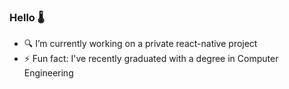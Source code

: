 ### Hello 🌡

- 🔍 I’m currently working on a private react-native project
- ⚡ Fun fact: I've recently graduated with a degree in Computer Engineering  
<!--
**leightonoff/leightonoff** is a ✨ _special_ ✨ repository because its `README.md` (this file) appears on your GitHub profile.

Here are some ideas to get you started:



- 👯 I’m looking to collaborate on ...
- 🤔 I’m looking for help with ...
- 💬 Ask me about ...
- 📫 How to reach me: ...
- 😄 Pronouns: ...
-->

